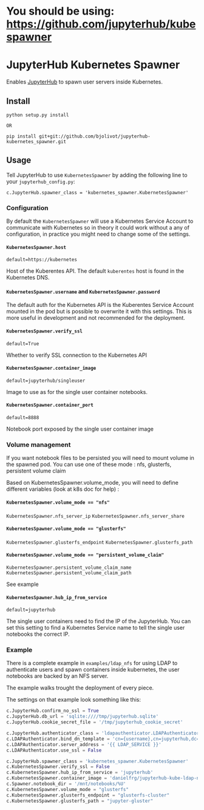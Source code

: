 # You should be using: https://github.com/jupyterhub/kubespawner

# JupyterHub Kubernetes Spawner

Enables [JupyterHub](https://github.com/jupyterhub/jupyterhub) to spawn user servers inside Kubernetes.

## Install

```
python setup.py install

OR

pip install git+git://github.com/bjolivot/jupyterhub-kubernetes_spawner.git
```

## Usage

Tell JupyterHub to use `KubernetesSpawner` by adding the following line to your `jupyterhub_config.py`:

```
c.JupyterHub.spawner_class = 'kubernetes_spawner.KubernetesSpawner'
```

### Configuration

By default the `KubernetesSpawner` will use a Kubernetes Service Account to communicate
with Kubernetes so in theory it could work without a any of configuration, in practice
you might need to change some of the settings.

#### `KubernetesSpawner.host`

`default=https://kubernetes`

Host of the Kuberentes API. The default `kuberentes` host is found in the Kubernetes DNS.

#### `KubernetesSpawner.username` and `KubernetesSpawner.password`

The default auth for the Kubernetes API is the Kuberentes Service Account mounted
in the pod but is possible to overwrite it with this settings.
This is more useful in development and not recommended for the deployment.

#### `KubernetesSpawner.verify_ssl`

`default=True`

Whether to verify SSL connection to the Kubernetes API

#### `KubernetesSpawner.container_image`
`default=jupyterhub/singleuser`

Image to use as for the single user container notebooks.

#### `KubernetesSpawner.container_port`
`default=8888`

Notebook port exposed by the single user container image

### Volume management

If you want notebook files to be persisted you will need to mount volume in the spawned pod.
You can use one of these mode : nfs, glusterfs, persistent volume claim
 
 
Based on KubernetesSpawner.volume_mode, you will need to define different variables (look at k8s doc for help) :
 
####  `KubernetesSpawner.volume_mode == "nfs"`
 
 `KubernetesSpawner.nfs_server_ip`
 `KubernetesSpawner.nfs_server_share`
 
 
#### `KubernetesSpawner.volume_mode == "glusterfs"`
 `KubernetesSpawner.glusterfs_endpoint`
 `KubernetesSpawner.glusterfs_path`
 
#### `KubernetesSpawner.volume_mode == "persistent_volume_claim"`
`KubernetesSpawner.persistent_volume_claim_name` `KubernetesSpawner.persistent_volume_claim_path`

See example

#### `KubernetesSpawner.hub_ip_from_service`
`default=jupyterhub`

The single user containers need to find the IP of the JupyterHub.
You can set this setting to find a Kubernetes Service name
to tell the single user notebooks the correct IP.

### Example

There is a complete example in `examples/ldap_nfs` for using LDAP to authenticate users
and spawn containers inside kubernetes, the user notebooks are backed by an NFS server.

The example walks trought the deployment of every piece.

The settings on that example look something like this:

```python
c.JupyterHub.confirm_no_ssl = True
c.JupyterHub.db_url = 'sqlite:////tmp/jupyterhub.sqlite'
c.JupyterHub.cookie_secret_file = '/tmp/jupyterhub_cookie_secret'

c.JupyterHub.authenticator_class = 'ldapauthenticator.LDAPAuthenticator'
c.LDAPAuthenticator.bind_dn_template = 'cn={username},cn=jupyterhub,dc=example,dc=org'
c.LDAPAuthenticator.server_address = '{{ LDAP_SERVICE }}'
c.LDAPAuthenticator.use_ssl = False

c.JupyterHub.spawner_class = 'kubernetes_spawner.KubernetesSpawner'
c.KubernetesSpawner.verify_ssl = False
c.KubernetesSpawner.hub_ip_from_service = 'jupyterhub'
c.KubernetesSpawner.container_image = 'danielfrg/jupyterhub-kube-ldap-nfs-singleuser:0.1'
c.Spawner.notebook_dir = '/mnt/notebooks/%U'
c.KubernetesSpawner.volume_mode = "glusterfs"
c.KubernetesSpawner.glusterfs_endpoint = "glusterfs-cluster"
c.KubernetesSpawner.glusterfs_path = "jupyter-gluster"
```
